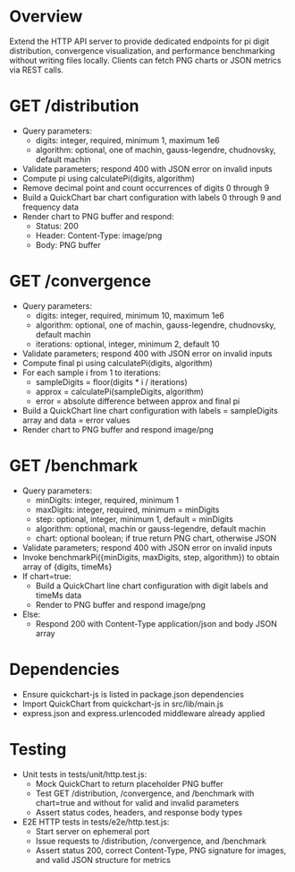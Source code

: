 # Overview

Extend the HTTP API server to provide dedicated endpoints for pi digit distribution, convergence visualization, and performance benchmarking without writing files locally. Clients can fetch PNG charts or JSON metrics via REST calls.

# GET /distribution

- Query parameters:
  - digits: integer, required, minimum 1, maximum 1e6
  - algorithm: optional, one of machin, gauss-legendre, chudnovsky, default machin
- Validate parameters; respond 400 with JSON error on invalid inputs
- Compute pi using calculatePi(digits, algorithm)
- Remove decimal point and count occurrences of digits 0 through 9
- Build a QuickChart bar chart configuration with labels 0 through 9 and frequency data
- Render chart to PNG buffer and respond:
  - Status: 200
  - Header: Content-Type: image/png
  - Body: PNG buffer

# GET /convergence

- Query parameters:
  - digits: integer, required, minimum 10, maximum 1e6
  - algorithm: optional, one of machin, gauss-legendre, chudnovsky, default machin
  - iterations: optional, integer, minimum 2, default 10
- Validate parameters; respond 400 with JSON error on invalid inputs
- Compute final pi using calculatePi(digits, algorithm)
- For each sample i from 1 to iterations:
  - sampleDigits = floor(digits * i / iterations)
  - approx = calculatePi(sampleDigits, algorithm)
  - error = absolute difference between approx and final pi
- Build a QuickChart line chart configuration with labels = sampleDigits array and data = error values
- Render chart to PNG buffer and respond image/png

# GET /benchmark

- Query parameters:
  - minDigits: integer, required, minimum 1
  - maxDigits: integer, required, minimum = minDigits
  - step: optional, integer, minimum 1, default = minDigits
  - algorithm: optional, machin or gauss-legendre, default machin
  - chart: optional boolean; if true return PNG chart, otherwise JSON
- Validate parameters; respond 400 with JSON error on invalid inputs
- Invoke benchmarkPi({minDigits, maxDigits, step, algorithm}) to obtain array of {digits, timeMs}
- If chart=true:
  - Build a QuickChart line chart configuration with digit labels and timeMs data
  - Render to PNG buffer and respond image/png
- Else:
  - Respond 200 with Content-Type application/json and body JSON array

# Dependencies

- Ensure quickchart-js is listed in package.json dependencies
- Import QuickChart from quickchart-js in src/lib/main.js
- express.json and express.urlencoded middleware already applied

# Testing

- Unit tests in tests/unit/http.test.js:
  - Mock QuickChart to return placeholder PNG buffer
  - Test GET /distribution, /convergence, and /benchmark with chart=true and without for valid and invalid parameters
  - Assert status codes, headers, and response body types
- E2E HTTP tests in tests/e2e/http.test.js:
  - Start server on ephemeral port
  - Issue requests to /distribution, /convergence, and /benchmark
  - Assert status 200, correct Content-Type, PNG signature for images, and valid JSON structure for metrics